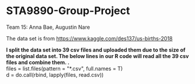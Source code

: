 # STA9890-Group-Project
Team 15: Anna Bae, Augustin Nare

The data set is from https://www.kaggle.com/des137/us-births-2018 <br>

**I split the data set into 39 csv files and uploaded them due to the size of the original data set. The below lines in our R code will read all the 39 csv files and combine them. .** <br>
files = list.files(pattern = "*.csv", full.names = T) <br>
d = do.call(rbind, lapply(files, read.csv))
